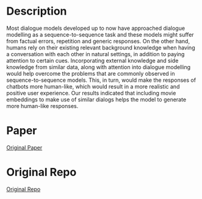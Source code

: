 # Description

Most dialogue models developed up to now have approached dialogue modelling as a sequence-to-sequence task and these models might suffer from factual errors, repetition and generic responses. On the other hand, humans rely on their existing relevant background knowledge when having a conversation with each other in natural settings, in addition to paying attention to certain cues. Incorporating external knowledge and side knowledge from similar data, along with attention into dialogue modelling would help overcome the problems that are commonly observed in sequence-to-sequence models. This, in turn, would make the responses of chatbots more human-like, which would result in a more realistic and positive user experience. Our results indicated that including movie embeddings to make use of similar dialogs helps the model to generate more human-like responses.

# Paper
[Original Paper]()

# Original Repo
[Original Repo](https://github.com/vikrant4k/chat_bot)

